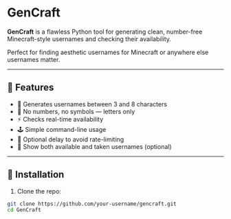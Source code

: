 # GenCraft

**GenCraft** is a flawless Python tool for generating clean, number-free Minecraft-style usernames and checking their availability.

Perfect for finding aesthetic usernames for Minecraft or anywhere else usernames matter.

---

## 🚀 Features

- 🎯 Generates usernames between 3 and 8 characters
- 🧼 No numbers, no symbols — letters only
- ⚡ Checks real-time availability
- 🕹️ Simple command-line usage
- 🧪 Optional delay to avoid rate-limiting
- 📝 Show both available and taken usernames (optional)

---

## 🧰 Installation

1. Clone the repo:

```bash
git clone https://github.com/your-username/gencraft.git
cd GenCraft


